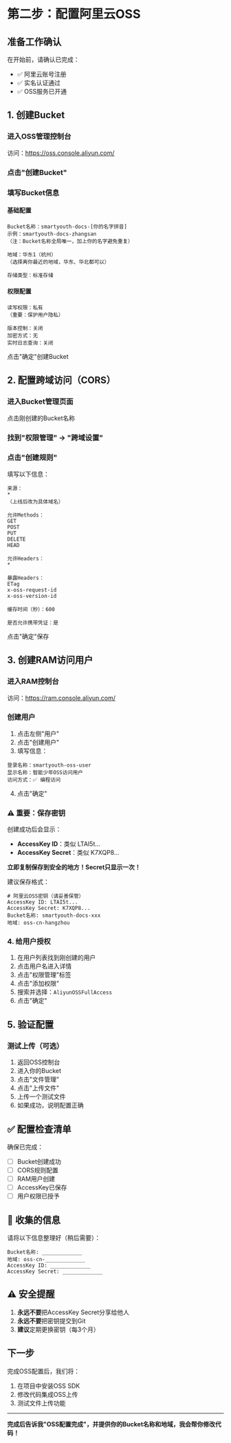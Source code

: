 # 第二步：配置阿里云OSS

## 准备工作确认
在开始前，请确认已完成：
- ✅ 阿里云账号注册
- ✅ 实名认证通过
- ✅ OSS服务已开通

## 1. 创建Bucket

### 进入OSS管理控制台
访问：https://oss.console.aliyun.com/

### 点击"创建Bucket"

### 填写Bucket信息

#### 基础配置
```
Bucket名称：smartyouth-docs-[你的名字拼音]
示例：smartyouth-docs-zhangsan
（注：Bucket名称全局唯一，加上你的名字避免重复）

地域：华东1（杭州）
（选择离你最近的地域，华东、华北都可以）

存储类型：标准存储
```

#### 权限配置
```
读写权限：私有
（重要：保护用户隐私）

版本控制：关闭
加密方式：无
实时日志查询：关闭
```

点击"确定"创建Bucket

## 2. 配置跨域访问（CORS）

### 进入Bucket管理页面
点击刚创建的Bucket名称

### 找到"权限管理" → "跨域设置"

### 点击"创建规则"

填写以下信息：
```
来源：
*
（上线后改为具体域名）

允许Methods：
GET
POST
PUT
DELETE
HEAD

允许Headers：
*

暴露Headers：
ETag
x-oss-request-id
x-oss-version-id

缓存时间（秒）：600

是否允许携带凭证：是
```

点击"确定"保存

## 3. 创建RAM访问用户

### 进入RAM控制台
访问：https://ram.console.aliyun.com/

### 创建用户

1. 点击左侧"用户"
2. 点击"创建用户"
3. 填写信息：
```
登录名称：smartyouth-oss-user
显示名称：智能少年OSS访问用户
访问方式：✅ 编程访问
```
4. 点击"确定"

### ⚠️ 重要：保存密钥

创建成功后会显示：
- **AccessKey ID**：类似 LTAI5t...
- **AccessKey Secret**：类似 K7XQP8...

**立即复制保存到安全的地方！Secret只显示一次！**

建议保存格式：
```
# 阿里云OSS密钥（请妥善保管）
AccessKey ID: LTAI5t...
AccessKey Secret: K7XQP8...
Bucket名称: smartyouth-docs-xxx
地域: oss-cn-hangzhou
```

### 4. 给用户授权

1. 在用户列表找到刚创建的用户
2. 点击用户名进入详情
3. 点击"权限管理"标签
4. 点击"添加权限"
5. 搜索并选择：`AliyunOSSFullAccess`
6. 点击"确定"

## 5. 验证配置

### 测试上传（可选）
1. 返回OSS控制台
2. 进入你的Bucket
3. 点击"文件管理"
4. 点击"上传文件"
5. 上传一个测试文件
6. 如果成功，说明配置正确

## ✅ 配置检查清单

确保已完成：
- [ ] Bucket创建成功
- [ ] CORS规则配置
- [ ] RAM用户创建
- [ ] AccessKey已保存
- [ ] 用户权限已授予

## 📝 收集的信息

请将以下信息整理好（稍后需要）：
```
Bucket名称: _____________
地域: oss-cn-_____________
AccessKey ID: _____________
AccessKey Secret: _____________
```

## ⚠️ 安全提醒

1. **永远不要**把AccessKey Secret分享给他人
2. **永远不要**把密钥提交到Git
3. **建议**定期更换密钥（每3个月）

## 下一步

完成OSS配置后，我们将：
1. 在项目中安装OSS SDK
2. 修改代码集成OSS上传
3. 测试文件上传功能

---

**完成后告诉我"OSS配置完成"，并提供你的Bucket名称和地域，我会帮你修改代码！**